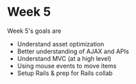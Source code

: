 # Week 5

Week 5's goals are

- Understand asset optimization
- Better understanding of AJAX and APIs
- Understand MVC (at a high level)
- Using mouse events to move items
- Setup Rails & prep for Rails collab
